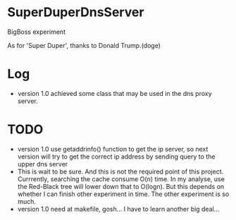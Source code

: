 # SuperDuperDnsServer
BigBoss experiment

As for 'Super Duper', thanks to Donald Trump.(doge)

# Log
* version 1.0 achieved some class that may be used in the dns proxy server.

# TODO
* version 1.0 use getaddrinfo() function to get the ip server, so next version will try to get the correct ip address by sending query to the upper dns server
* This is wait to be sure. And this is not the required point of this project. Currrently, searching the cache consume O(n) time. In my analyse, use the Red-Black tree will lower down that to O(logn). But this depends on whether I can finish other experiment in time. The other experiment is so much.
* version 1.0 need at makefile, gosh... I have to learn another big deal...
